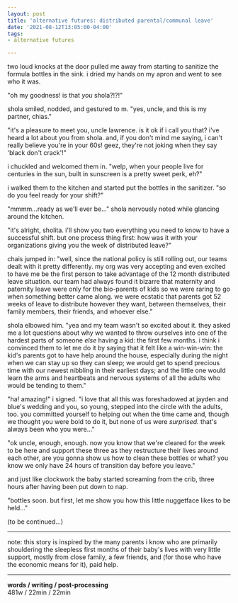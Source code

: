 ```yaml
---
layout: post
title: 'alternative futures: distributed parental/communal leave'
date: '2021-08-12T13:05:00-04:00'
tags:
- alternative futures

--- 
```


<!-- {:target="_blank"} -->

two loud knocks at the door pulled me away from starting to sanitize the formula bottles in the sink. i dried my hands on my apron and went to see who it was. 

"oh my goodness! is that *you* shola?!?!" 

shola smiled, nodded, and gestured to m. "yes, uncle, and this is my partner, chias." 

"it's a pleasure to meet you, uncle lawrence. is it ok if i call you that? i've heard a lot about you from shola. and, if you don't mind me saying, i can't really believe you're in your 60s! geez, they're not joking when they say 'black don't crack'!"

i chuckled and welcomed them in. "welp, when your people live for centuries in the sun, built in sunscreen is a pretty sweet perk, eh?" 

i walked them to the kitchen and started put the bottles in the sanitizer. "so do you feel ready for your shift?"

"mmmm...ready as we'll ever be..." shola nervously noted while glancing around the kitchen. 

"it's alright, sholita. i'll show you two everything you need to know to have a successful shift. but one process thing first: how was it with  your organizations giving you the week of distributed leave?" 

chais jumped in: "well, since the national policy is still rolling out, our teams dealt with it pretty differently. my org was very accepting and even excited to have me be the first person to take advantage of the 12 month distributed leave situation. our team had always found it bizarre that maternity and paternity leave were only for the bio-parents of kids so we were raring to go when something better came along. we were ecstatic that parents got 52 weeks of leave to distribute however they want, between themselves, their family members, their friends, and whoever else."

shola elbowed him. "yea and my team wasn't so excited about it. they asked me a lot questions about why we wanted to throw ourselves into one of the hardest parts of someone *else* having a kid: the first few months. i think i convinced them to let me do it by saying that it felt like a win-win-win: the kid's parents got to have help around the house, especially during the night when we can stay up so they can sleep; we would get to spend precious time with our newest nibbling in their earliest days; and the little one would learn the arms and heartbeats and nervous systems of all the adults who would be tending to them."

"ha! amazing!" i signed. "i love that all this was foreshadowed at jayden and blue's wedding and you, so young, stepped into the circle with the adults, too. you committed yourself to helping out when the time came and, though we thought you were bold to do it, but none of us were *surprised.* that's always been who you were..."

"ok uncle, enough, enough. now you know that we're cleared for the week to be here and support these three as they restructure their lives around each other, are you gonna show us how to clean these bottles or what? you know we only have 24 hours of transition day before you leave."

and just like clockwork the baby started screaming from the crib, three hours after having been put down to nap. 

"bottles soon. but first, let me show you how this little nuggetface likes to be held..."

(to be continued...)

---

note: this story is inspired by the many parents i know who are primarily shouldering the sleepless first months of their baby's lives with very little support, mostly from close family, a few friends, and (for those who have the economic means for it), paid help. 

---


<!-- hyperlink bank -->


<!-- &#042; = asterisk -->
<!-- &#039; = single quote '-->

**words / writing / post-processing**  
481w / 22min / 22min